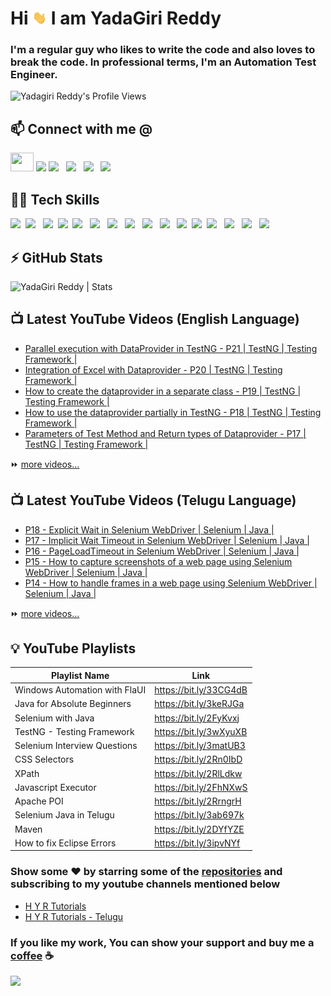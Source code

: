 # Hi <img src="https://raw.githubusercontent.com/ABSphreak/ABSphreak/master/gifs/Hi.gif" width="23px"> I am YadaGiri Reddy

### I'm a regular guy who likes to write the code and also loves to break the code. In professional terms, I'm an Automation Test Engineer.

![Yadagiri Reddy's Profile Views](https://komarev.com/ghpvc/?username=YadaGiriReddy&color=green)

## 📫 Connect with me @
[<img height="30" width="37" src = "https://cdn.worldvectorlogo.com/logos/youtube-icon.svg">](https://www.youtube.com/c/HYRTutorials/) 
[<img height="30" src="https://cdn.worldvectorlogo.com/logos/twitter-6.svg" />](https://twitter.com/ReddyYada)
[<img height="30" src="https://cdn.worldvectorlogo.com/logos/linkedin-icon-2.svg" />](https://www.linkedin.com/in/hyadagirireddy/) &nbsp;
[<img height="30" src="https://cdn.worldvectorlogo.com/logos/facebook-3.svg" />](https://www.facebook.com/hyadagirireddy)
&nbsp;
[<img height="30" src="https://cdn.worldvectorlogo.com/logos/instagram-2-1.svg" />](https://www.instagram.com/hyrtutorials/) &nbsp;
[<img height="30" src="https://cdn.worldvectorlogo.com/logos/telegram.svg" />](https://t.me/hyrtutorials)

## 👩‍💻 Tech Skills 
[<img height="35" src="https://cdn.iconscout.com/icon/free/png-512/java-43-569305.png" />](https://www.oracle.com/in/java/)&nbsp;
[<img height="30" src="https://seeklogo.com/images/C/c-sharp-c-logo-02F17714BA-seeklogo.com.png" />](https://docs.microsoft.com/en-us/dotnet/csharp/tour-of-csharp/)&nbsp;&nbsp;
[<img height="30" src="https://upload.wikimedia.org/wikipedia/commons/thumb/9/99/Unofficial_JavaScript_logo_2.svg/480px-Unofficial_JavaScript_logo_2.svg.png" />](https://www.javascript.com/)&nbsp;
[<img height="30" src="https://cdn.icon-icons.com/icons2/2107/PNG/512/file_type_maven_icon_130397.png" />](https://maven.apache.org/)&nbsp;
[<img height="30" src="https://upload.wikimedia.org/wikipedia/commons/thumb/e/e9/Jenkins_logo.svg/1200px-Jenkins_logo.svg.png" />](https://www.jenkins.io/)&nbsp;&nbsp;
[<img height="30" src="https://www.selenium.dev/images/selenium_logo_square_green.png" />](https://www.selenium.dev/)&nbsp;&nbsp;
[<img height="30" src="https://i0.wp.com/www.vexevsolutions.com/wp-content/uploads/2018/10/cucumber-logo-png-transparent.png?ssl=1" />](https://cucumber.io/)&nbsp;&nbsp;
[<img height="30" src="https://icons-for-free.com/iconfiles/png/512/cypress-1324440144114984250.png" />](https://www.cypress.io/)&nbsp;&nbsp;
[<img height="30" src="https://www.nuget.org/profiles/specflow/avatar?imageSize=512" />](https://specflow.org/)&nbsp;&nbsp;
[<img height="30" src="https://avatars.githubusercontent.com/u/57663982?s=400&v=4" />](https://github.com/FlaUI/FlaUI)&nbsp;&nbsp;
[<img height="30" src="https://git-scm.com/images/logos/downloads/Git-Icon-1788C.png" />](https://git-scm.com/)&nbsp;
[<img height="30" src="https://github.githubassets.com/images/modules/logos_page/Octocat.png" />](https://github.com/)&nbsp;
[<img height="30" src="https://blog.bandhosting.nl/storage/blog/logo-square.png" />](https://about.gitlab.com/)&nbsp;&nbsp;
[<img height="30" src="https://user-images.githubusercontent.com/45159366/57836466-a1be6800-7775-11e9-9dc3-99a19b647b6b.png" />](https://en.wikipedia.org/wiki/SQL)&nbsp;&nbsp;
[<img height="30" src="https://upload.wikimedia.org/wikipedia/commons/thumb/5/5f/Windows_logo_-_2012.svg/1200px-Windows_logo_-_2012.svg.png" />](https://www.microsoft.com/en-in/windows)&nbsp;&nbsp;
[<img height="30" src="https://upload.wikimedia.org/wikipedia/commons/thumb/3/35/Tux.svg/1200px-Tux.svg.png" />](https://www.linux.org/)


## ⚡ GitHub Stats
<img src="https://github-readme-stats.vercel.app/api?username=YadaGiriReddy&theme=dark&show_icons=true&hide=contribs,prs" alt="YadaGiri Reddy | Stats" />


## 📺 Latest YouTube Videos (English Language)

<!-- YOUTUBE:START -->
- [Parallel execution with DataProvider in TestNG - P21 | TestNG | Testing Framework |](https://www.youtube.com/watch?v=T6XCjr98bA8)
- [Integration of Excel with Dataprovider - P20 | TestNG | Testing Framework |](https://www.youtube.com/watch?v=t8zlxZ1CwKw)
- [How to create the dataprovider in a separate class - P19 | TestNG | Testing Framework |](https://www.youtube.com/watch?v=RZov5D58p2Q)
- [How to use the dataprovider partially in TestNG - P18 | TestNG | Testing Framework |](https://www.youtube.com/watch?v=do0Bql_QVhg)
- [Parameters of Test Method and Return types of Dataprovider - P17 | TestNG | Testing Framework |](https://www.youtube.com/watch?v=90_Pv6ixtj0)
<!-- YOUTUBE:END -->
⏩ [more videos...](https://www.youtube.com/c/HYRTutorials/videos)

## 📺 Latest YouTube Videos (Telugu Language)

<!-- YOUTUBETELUGU:START -->
- [P18 - Explicit Wait in Selenium WebDriver | Selenium | Java |](https://www.youtube.com/watch?v=Hn3hqlszoAs)
- [P17 - Implicit Wait Timeout in Selenium WebDriver | Selenium | Java |](https://www.youtube.com/watch?v=0Wziy-wwzmM)
- [P16 - PageLoadTimeout in Selenium WebDriver | Selenium | Java |](https://www.youtube.com/watch?v=O2gBdimlDi0)
- [P15 - How to capture screenshots of a web page using Selenium WebDriver | Selenium | Java |](https://www.youtube.com/watch?v=TP4zFGgx-PI)
- [P14 - How to handle frames in a web page using Selenium WebDriver | Selenium | Java |](https://www.youtube.com/watch?v=fuc4I0tHVNo)
<!-- YOUTUBETELUGU:END -->
⏩ [more videos...](https://www.youtube.com/channel/UC1Bbtdbpfert8leeKx2mssw/videos)

## 💡 YouTube Playlists
| Playlist Name  | Link   |
| ------------- |-------------|
| Windows Automation with FlaUI |https://bit.ly/33CG4dB |
| Java for Absolute Beginners | https://bit.ly/3keRJGa |
| Selenium with Java     | https://bit.ly/2FyKvxj |
| TestNG - Testing Framework | https://bit.ly/3wXyuXB |
| Selenium Interview Questions | https://bit.ly/3matUB3 |
| CSS Selectors | https://bit.ly/2Rn0IbD |
| XPath | https://bit.ly/2RlLdkw |
| Javascript Executor | https://bit.ly/2FhNXwS |
| Apache POI | https://bit.ly/2RrngrH |
| Selenium Java in Telugu | https://bit.ly/3ab697k |
| Maven | https://bit.ly/2DYfYZE |
| How to fix Eclipse Errors |https://bit.ly/3ipvNYf |

### Show some  ❤️  by starring some of the <a href="https://github.com/YadaGiriReddy?tab=repositories">repositories</a> and subscribing to my youtube channels mentioned below
* <a href="https://www.youtube.com/c/HYRTutorials">H Y R Tutorials</a> 
* <a href="https://www.youtube.com/channel/UC1Bbtdbpfert8leeKx2mssw">H Y R Tutorials - Telugu</a>

### If you like my work, You can show your support and buy me a <a href="https://www.buymeacoffee.com/yadagirireddy">coffee</a> ☕

<img height="200" src="https://10mfh.com/wp-content/uploads/2017/03/baby-groot.gif" />
<!--
**YadaGiriReddy/YadagiriReddy** is a ✨ _special_ ✨ repository because its `README.md` (this file) appears on your GitHub profile.

Here are some ideas to get you started:

- 🔭 I’m currently working on ...
- 🌱 I’m currently learning ...
- 👯 I’m looking to collaborate on ...
- 🤔 I’m looking for help with ...
- 💬 Ask me about ...
- 📫 How to reach me: ...
- 😄 Pronouns: ...
- ⚡ Fun fact: ...
-->
